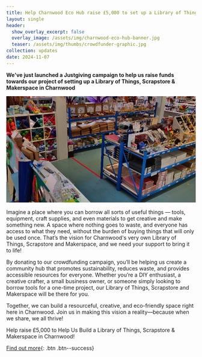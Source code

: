 ```yaml
---
title: Help Charnwood Eco Hub raise £5,000 to set up a Library of Things, Scrapstore and Makerspace
layout: single
header:
  show_overlay_excerpt: false
  overlay_image: /assets/img/charnwood-eco-hub-banner.jpg
  teaser: /assets/img/thumbs/crowdfunder-graphic.jpg
collection: updates
date: 2024-11-07
---
```


**We've just launched a Justgiving campaign to help us raise funds towards our project of setting up a Library of Things, Scrapstore & Makerspace in Charnwood**

![Crowdfunder graphic](/assets/img/crowdfunder-graphic.jpg)

Imagine a place where you can borrow all sorts of useful things — tools, equipment, craft supplies, and even materials to get creative and make something new. A space where nothing goes to waste, and everyone has access to what they need, without the burden of buying things that will only be used once. That’s the vision for Charnwood's very own Library of Things, Scrapstore and Makerspace, and we need your support to bring it to life!

By donating to our crowdfunding campaign, you’ll be helping us create a community hub that promotes sustainability, reduces waste, and provides accessible resources for everyone. Whether you’re a DIY enthusiast, a creative crafter, a small business owner, or someone simply looking to borrow tools for a one-time project, our Library of Things, Scrapstore and Makerspace will be there for you.

Together, we can build a resourceful, creative, and eco-friendly space right here in Charnwood. Join us in making this vision a reality—because when we share, we all thrive!

Help raise £5,000 to Help Us Build a Library of Things, Scrapstore & Makerspace in Charnwood!

[Find out more](https://www.justgiving.com/crowdfunding/charnwood-ecohub){: .btn .btn--success}


